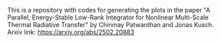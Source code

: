 This is a repository with codes for generating the plots in the paper "A Parallel, Energy-Stable Low-Rank Integrator for Nonlinear Multi-Scale Thermal Radiative Transfer" by Chinmay Patwardhan and Jonas Kusch. Arxiv link: https://arxiv.org/abs/2502.20883
